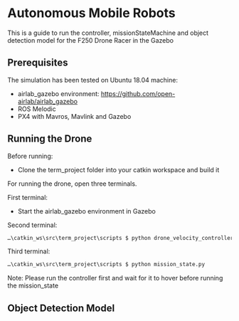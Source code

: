 # Autonomous Mobile Robots
This is a guide to run the controller, missionStateMachine and object detection model for the F250 Drone Racer in the Gazebo  

## Prerequisites
The simulation has been tested on Ubuntu 18.04 machine:

- airlab_gazebo environment: https://github.com/open-airlab/airlab_gazebo
- ROS Melodic
- PX4 with Mavros, Mavlink and Gazebo 


## Running the Drone
Before running:
- Clone the term_project folder into your catkin workspace and build it


For running the drone, open three terminals. 

First terminal:
- Start the airlab_gazebo environment in Gazebo

Second terminal: 
```bash
…\catkin_ws\src\term_project\scripts $ python drone_velocity_controller.py
```

Third terminal:
```bash
…\catkin_ws\src\term_project\scripts $ python mission_state.py
```

Note: Please run the controller first and wait for it to hover before running the mission_state



## Object Detection Model
